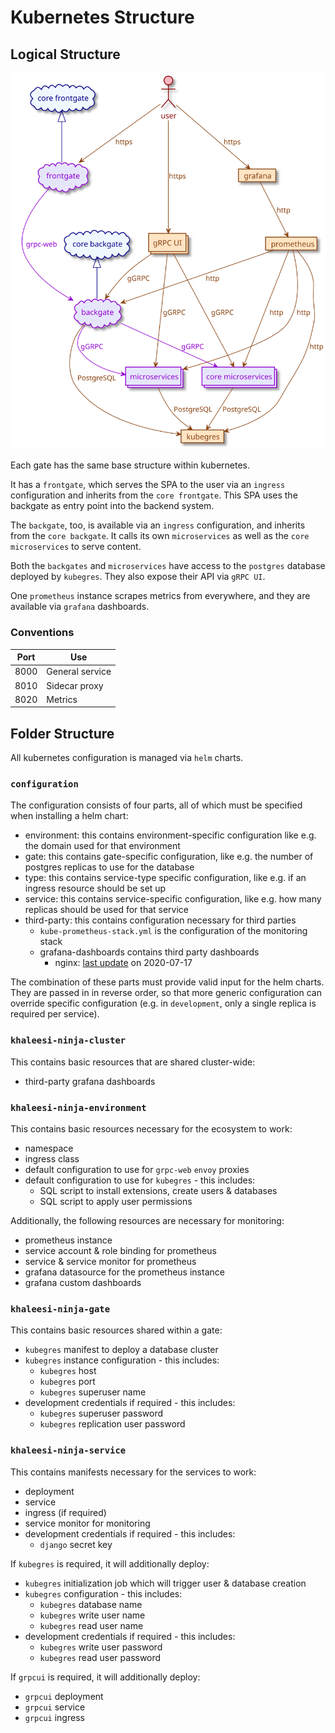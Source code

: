 # Kubernetes Structure

## Logical Structure

![Kubernetes Logical Structure](/documentation/images/folder-structure/kubernetes-logical-structure.svg)

Each gate has the same base structure within kubernetes.

It has a `frontgate`, which serves the SPA to the user via an `ingress` configuration and inherits from the `core frontgate`.
This SPA uses the backgate as entry point into the backend system.

The `backgate`, too, is available via an `ingress` configuration, and inherits from the `core backgate`.
It calls its own `microservices` as well as the `core microservices` to serve content.

Both the `backgates` and `microservices` have access to the `postgres` database deployed by `kubegres`.
They also expose their API via `gRPC UI`.

One `prometheus` instance scrapes metrics from everywhere, and they are available via `grafana` dashboards.

### Conventions

| Port | Use             |
|------|-----------------|
| 8000 | General service |
| 8010 | Sidecar proxy   |
| 8020 | Metrics         |

## Folder Structure

All kubernetes configuration is managed via `helm` charts.

### `configuration`

The configuration consists of four parts, all of which must be specified when installing a helm chart:

* environment: this contains environment-specific configuration like e.g. the domain used for that environment
* gate: this contains gate-specific configuration, like e.g. the number of postgres replicas to use for the database
* type: this contains service-type specific configuration, like e.g. if an ingress resource should be set up
* service: this contains service-specific configuration, like e.g. how many replicas should be used for that service
* third-party: this contains configuration necessary for third parties
  * `kube-prometheus-stack.yml` is the configuration of the monitoring stack
  * grafana-dashboards contains third party dashboards
    * nginx: [last update](https://github.com/nginxinc/nginx-prometheus-exporter/tree/master/grafana) on 2020-07-17 

The combination of these parts must provide valid input for the helm charts.
They are passed in in reverse order, so that more generic configuration can override specific configuration (e.g. in `development`, only a single replica is required per service).

### `khaleesi-ninja-cluster`

This contains basic resources that are shared cluster-wide:

* third-party grafana dashboards

### `khaleesi-ninja-environment`

This contains basic resources necessary for the ecosystem to work:

* namespace
* ingress class
* default configuration to use for `grpc-web` `envoy` proxies
* default configuration to use for `kubegres` - this includes:
  * SQL script to install extensions, create users & databases
  * SQL script to apply user permissions
  
Additionally, the following resources are necessary for monitoring:

* prometheus instance
* service account & role binding for prometheus
* service & service monitor for prometheus
* grafana datasource for the prometheus instance
* grafana custom dashboards
    
### `khaleesi-ninja-gate`

This contains basic resources shared within a gate:

* `kubegres` manifest to deploy a database cluster
* `kubegres` instance configuration - this includes:
  * `kubegres` host
  * `kubegres` port
  * `kubegres` superuser name
* development credentials if required - this includes:
  * `kubegres` superuser password
  * `kubegres` replication user password

### `khaleesi-ninja-service`

This contains manifests necessary for the services to work:

* deployment
* service
* ingress (if required)
* service monitor for monitoring
* development credentials if required - this includes:
  * `django` secret key

If `kubegres` is required, it will additionally deploy:

* `kubegres` initialization job which will trigger user & database creation
* `kubegres` configuration - this includes:
  * `kubegres` database name
  * `kubegres` write user name
  * `kubegres` read user name
* development credentials if required - this includes:
  * `kubegres` write user password
  * `kubegres` read user password

If `grpcui` is required, it will additionally deploy:

* `grpcui` deployment
* `grpcui` service
* `grpcui` ingress
